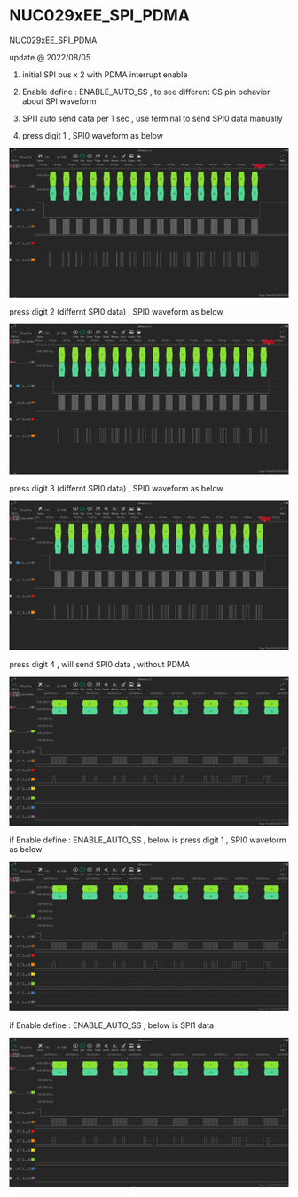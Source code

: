 # NUC029xEE_SPI_PDMA
 NUC029xEE_SPI_PDMA


update @ 2022/08/05

1. initial SPI bus x 2 with PDMA interrupt enable

2. Enable define : ENABLE_AUTO_SS , to see different CS pin behavior about SPI waveform 

3. SPI1 auto send data per 1 sec , use terminal to send SPI0 data manually

4. press digit 1 , SPI0 waveform as below 

![image](https://github.com/released/NUC029xEE_SPI_PDMA/blob/main/digit_1_transmit_normal.jpg)	

press digit 2 (differnt SPI0 data) , SPI0 waveform as below 

![image](https://github.com/released/NUC029xEE_SPI_PDMA/blob/main/digit_2_transmit_getver.jpg)	

press digit 3 (differnt SPI0 data) , SPI0 waveform as below 

![image](https://github.com/released/NUC029xEE_SPI_PDMA/blob/main/digit_3_transmit_sendReceive.jpg)	

press digit 4 , will send SPI0 data , without PDMA 

![image](https://github.com/released/NUC029xEE_SPI_PDMA/blob/main/digit_4_transmit_nonPDMA.jpg)	

if Enable define : ENABLE_AUTO_SS , below is press digit 1 , SPI0 waveform as below 

![image](https://github.com/released/NUC029xEE_SPI_PDMA/blob/main/digit_4_transmit_nonPDMA.jpg)	

if Enable define : ENABLE_AUTO_SS , below is SPI1 data

![image](https://github.com/released/NUC029xEE_SPI_PDMA/blob/main/digit_4_transmit_nonPDMA.jpg)	


